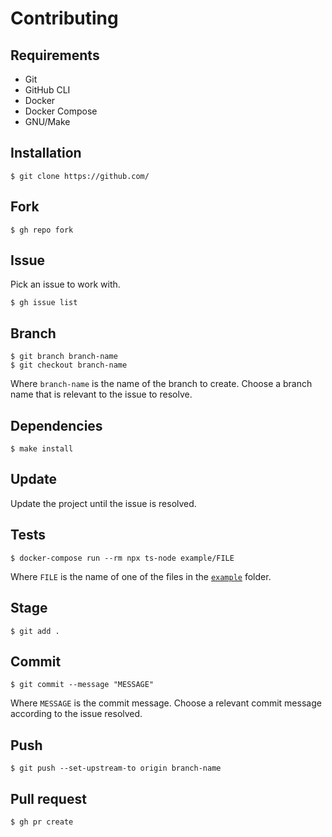 # Contributing

## Requirements

- Git
- GitHub CLI
- Docker
- Docker Compose
- GNU/Make

## Installation

```console
$ git clone https://github.com/
```

## Fork

```console
$ gh repo fork
```

## Issue

Pick an issue to work with.

```console
$ gh issue list
```

## Branch

```console
$ git branch branch-name
$ git checkout branch-name
```

Where `branch-name` is the name of the branch to create. Choose a branch name that is relevant to the issue to resolve.

## Dependencies

```console
$ make install
```

## Update

Update the project until the issue is resolved.

## Tests

```console
$ docker-compose run --rm npx ts-node example/FILE
```

Where `FILE` is the name of one of the files in the [`example`](./example) folder.

## Stage

```console
$ git add .
```

## Commit

```console
$ git commit --message "MESSAGE"
```

Where `MESSAGE` is the commit message. Choose a relevant commit message according to the issue resolved.

## Push

```console
$ git push --set-upstream-to origin branch-name
```

## Pull request

```console
$ gh pr create
```
